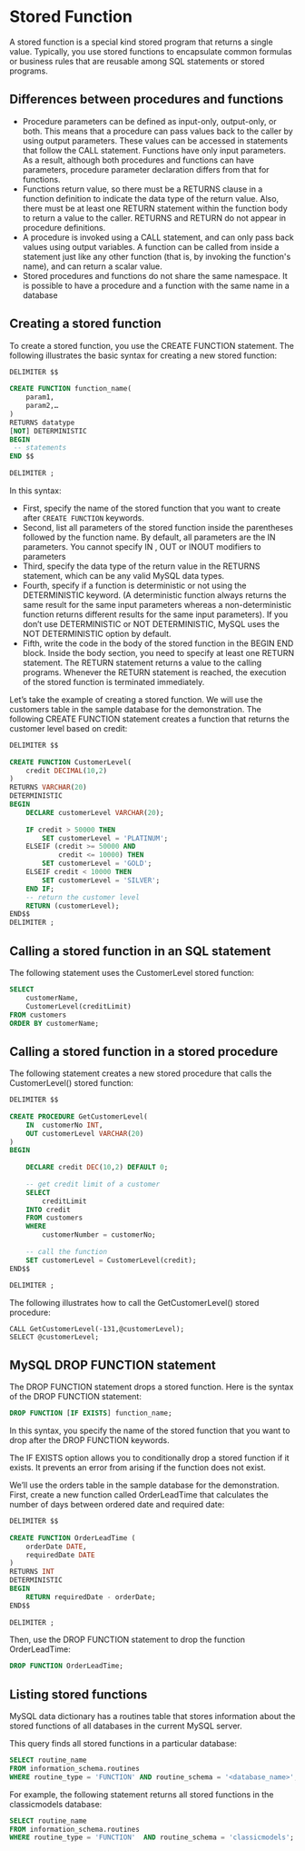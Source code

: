 # Stored Function
A stored function is a special kind stored program that returns a single value. Typically, you use stored functions to encapsulate common formulas or business rules that are reusable among SQL statements or stored programs.


## Differences between procedures and functions
* Procedure parameters can be defined as input-only, output-only, or both. This means that a procedure can pass values back to the caller by using output parameters. These values can be accessed in statements that follow the CALL statement. Functions have only input parameters. As a result, although both procedures and functions can have parameters, procedure parameter declaration differs from that for functions.
* Functions return value, so there must be a RETURNS clause in a function definition to indicate the data type of the return value. Also, there must be at least one RETURN statement within the function body to return a value to the caller. RETURNS and RETURN do not appear in procedure definitions.
* A procedure is invoked using a CALL statement, and can only pass back values using output variables. A function can be called from inside a statement just like any other function (that is, by invoking the function's name), and can return a scalar value.
* Stored procedures and functions do not share the same namespace. It is possible to have a procedure and a function with the same name in a database

## Creating a stored function 
To create a stored function, you use the CREATE FUNCTION statement.
The following illustrates the basic syntax for creating a new stored function:

```sql
DELIMITER $$
 
CREATE FUNCTION function_name(
    param1,
    param2,…
)
RETURNS datatype
[NOT] DETERMINISTIC
BEGIN
 -- statements
END $$
 
DELIMITER ;
```
In this syntax:
* First, specify the name of the stored function that you want to create after `CREATE FUNCTION`  keywords.
* Second, list all parameters of the stored function inside the parentheses followed by the function name. By default, all parameters are the IN parameters. You cannot specify IN , OUT or INOUT modifiers to parameters
* Third, specify the data type of the return value in the RETURNS statement, which can be any valid MySQL data types.
* Fourth, specify if a function is deterministic or not using the DETERMINISTIC keyword. (A deterministic function always returns the same result for the same input parameters whereas a non-deterministic function returns different results for the same input parameters). If you don’t use DETERMINISTIC or NOT DETERMINISTIC, MySQL uses the NOT DETERMINISTIC option by default.
* Fifth, write the code in the body of the stored function in the BEGIN END block. Inside the body section, you need to specify at least one RETURN statement. The RETURN statement returns a value to the calling programs. Whenever the RETURN statement is reached, the execution of the stored function is terminated immediately.

Let’s take the example of creating a stored function. We will use the customers table in the sample database for the demonstration.
The following CREATE FUNCTION statement creates a function that returns the customer level based on credit:
```sql
DELIMITER $$
 
CREATE FUNCTION CustomerLevel(
    credit DECIMAL(10,2)
) 
RETURNS VARCHAR(20)
DETERMINISTIC
BEGIN
    DECLARE customerLevel VARCHAR(20);
 
    IF credit > 50000 THEN
        SET customerLevel = 'PLATINUM';
    ELSEIF (credit >= 50000 AND 
            credit <= 10000) THEN
        SET customerLevel = 'GOLD';
    ELSEIF credit < 10000 THEN
        SET customerLevel = 'SILVER';
    END IF;
    -- return the customer level
    RETURN (customerLevel);
END$$
DELIMITER ;
```
## Calling a stored function in an SQL statement
The following statement uses the CustomerLevel stored function:
```sql
SELECT 
    customerName, 
    CustomerLevel(creditLimit)
FROM customers
ORDER BY customerName;
```
## Calling a stored function in a stored procedure
The following statement creates a new stored procedure that calls the CustomerLevel() stored function:
```sql
DELIMITER $$
 
CREATE PROCEDURE GetCustomerLevel(
    IN  customerNo INT,  
    OUT customerLevel VARCHAR(20)
)
BEGIN
 
    DECLARE credit DEC(10,2) DEFAULT 0;
    
    -- get credit limit of a customer
    SELECT 
        creditLimit 
    INTO credit
    FROM customers
    WHERE 
        customerNumber = customerNo;
    
    -- call the function 
    SET customerLevel = CustomerLevel(credit);
END$$
 
DELIMITER ;
```
The following illustrates how to call the GetCustomerLevel() stored procedure:
```
CALL GetCustomerLevel(-131,@customerLevel);
SELECT @customerLevel;
```

## MySQL DROP FUNCTION statement
The DROP FUNCTION statement drops a stored function. Here is the syntax of the DROP FUNCTION statement:
```sql
DROP FUNCTION [IF EXISTS] function_name;
```
In this syntax, you specify the name of the stored function that you want to drop after the DROP FUNCTION keywords.

The IF EXISTS option allows you to conditionally drop a stored function if it exists. It prevents an error from arising if the function does not exist.

We’ll use the orders table in the sample database for the demonstration.
First, create a new function called OrderLeadTime that calculates the number of days between ordered date and required date:

```sql
DELIMITER $$
 
CREATE FUNCTION OrderLeadTime (
    orderDate DATE,
    requiredDate DATE
) 
RETURNS INT
DETERMINISTIC
BEGIN
    RETURN requiredDate - orderDate;
END$$
 
DELIMITER ;
```
Then, use the DROP FUNCTION statement to drop the function OrderLeadTime:

```sql
DROP FUNCTION OrderLeadTime;
```

## Listing stored functions 
MySQL data dictionary has a routines table that stores information about the stored functions of all databases in the current MySQL server.

This query finds all stored functions in a particular database:
```sql
SELECT routine_name
FROM information_schema.routines
WHERE routine_type = 'FUNCTION' AND routine_schema = '<database_name>';
```
For example, the following statement returns all stored functions in the classicmodels database:
```sql
SELECT routine_name
FROM information_schema.routines
WHERE routine_type = 'FUNCTION'  AND routine_schema = 'classicmodels';
```